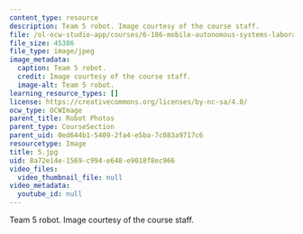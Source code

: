 ```yaml
---
content_type: resource
description: Team 5 robot. Image courtesy of the course staff.
file: /ol-ocw-studio-app/courses/6-186-mobile-autonomous-systems-laboratory-january-iap-2005/8a72e14e1569c994e648e9018f8ec966_5.jpg
file_size: 45386
file_type: image/jpeg
image_metadata:
  caption: Team 5 robot.
  credit: Image courtesy of the course staff.
  image-alt: Team 5 robot.
learning_resource_types: []
license: https://creativecommons.org/licenses/by-nc-sa/4.0/
ocw_type: OCWImage
parent_title: Robot Photos
parent_type: CourseSection
parent_uid: 0ed644b1-5409-2fa4-e5ba-7c083a9717c6
resourcetype: Image
title: 5.jpg
uid: 8a72e14e-1569-c994-e648-e9018f8ec966
video_files:
  video_thumbnail_file: null
video_metadata:
  youtube_id: null
---
```

Team 5 robot. Image courtesy of the course staff.